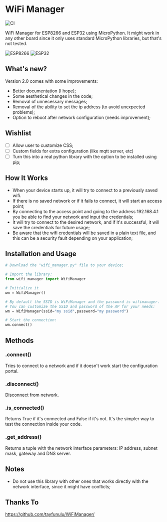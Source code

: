 # WiFi Manager

![CI](https://github.com/ymkim92/micropython-wifi_manager/actions/workflows/ci.yml/badge.svg)


WiFi Manager for ESP8266 and ESP32 using MicroPython. It might work in any other board since it only uses standard MicroPython libraries, but that's not tested.

![ESP8266](https://img.shields.io/badge/ESP-8266-000000.svg?longCache=true&style=flat&colorA=CC101F)
![ESP32](https://img.shields.io/badge/ESP-32-000000.svg?longCache=true&style=flat&colorA=CC101F)

## What's new?

Version 2.0 comes with some improvements:
- Better documentation (I hope);
- Some aesthetical changes in the code;
- Removal of unnecessary messages;
- Removal of the ability to set the ip address (to avoid unexpected problems);
- Option to reboot after network configuration (needs improvement);

## Wishlist

- [ ] Allow user to customize CSS;
- [ ] Custom fields for extra configuration (like mqtt server, etc)
- [ ] Turn this into a real python library with the option to be installed using pip;

## How It Works

- When your device starts up, it will try to connect to a previously saved wifi.
- If there is no saved network or if it fails to connect, it will start an access point;
- By connecting to the access point and going to the address 192.168.4.1 you be able to find your network and input the credentials;
- It will try to connect to the desired network, and if it's successful, it will save the credentials for future usage;
- Be aware that the wifi credentials will be saved in a plain text file, and this can be a security fault depending on your application;

## Installation and Usage

```python
# Download the "wifi_manager.py" file to your device;

# Import the library:
from wifi_manager import WifiManager

# Initialize it
wm = WifiManager()

# By default the SSID is WiFiManager and the password is wifimanager.
# You can customize the SSID and password of the AP for your needs:
wm = WifiManager(ssid="my ssid",password="my password")

# Start the connection:
wm.connect()
```

## Methods

### .connect()

Tries to connect to a network and if it doesn't work start the configuration portal.

### .disconnect()

Disconnect from network.

### .is_connected()

Returns True if it's connected and False if it's not. It's the simpler way to test the connection inside your code.

### .get_address()

Returns a tuple with the network interface parameters: IP address, subnet mask, gateway and DNS server.

## Notes

- Do not use this library with other ones that works directly with the network interface, since it might have conflicts;

## Thanks To

https://github.com/tayfunulu/WiFiManager/
